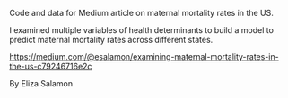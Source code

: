 Code and data for Medium article on maternal mortality rates in the US.

I examined multiple variables of health determinants to build a model to predict maternal mortality rates across different states.

https://medium.com/@esalamon/examining-maternal-mortality-rates-in-the-us-c79246716e2c

By Eliza Salamon
